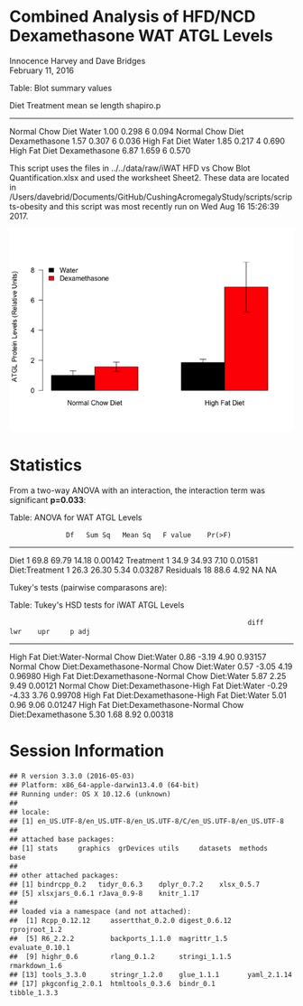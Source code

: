 # Combined Analysis of HFD/NCD Dexamethasone WAT ATGL Levels
Innocence Harvey and Dave Bridges  
February 11, 2016  





Table: Blot summary values

Diet               Treatment        mean      se   length   shapiro.p
-----------------  --------------  -----  ------  -------  ----------
Normal Chow Diet   Water            1.00   0.298        6       0.094
Normal Chow Diet   Dexamethasone    1.57   0.307        6       0.036
High Fat Diet      Water            1.85   0.217        4       0.690
High Fat Diet      Dexamethasone    6.87   1.659        6       0.570


This script uses the files in ../../data/raw/iWAT  HFD vs Chow Blot Quantification.xlsx and used the worksheet Sheet2. These data are located in /Users/davebrid/Documents/GitHub/CushingAcromegalyStudy/scripts/scripts-obesity and this script was most recently run on Wed Aug 16 15:26:39 2017.

![](figures/atgl-wat-barplot-1.png)<!-- -->

# Statistics



From a two-way ANOVA with an interaction, the interaction term was significant **p=0.033**:


Table: ANOVA for WAT ATGL Levels

                  Df   Sum Sq   Mean Sq   F value    Pr(>F)
---------------  ---  -------  --------  --------  --------
Diet               1     69.8     69.79     14.18   0.00142
Treatment          1     34.9     34.93      7.10   0.01581
Diet:Treatment     1     26.3     26.30      5.34   0.03287
Residuals         18     88.6      4.92        NA        NA

Tukey's tests (pairwise  comparasons are):


Table: Tukey's HSD tests for iWAT ATGL Levels

                                                               diff     lwr    upr     p adj
-----------------------------------------------------------  ------  ------  -----  --------
High Fat Diet:Water-Normal Chow Diet:Water                     0.86   -3.19   4.90   0.93157
Normal Chow Diet:Dexamethasone-Normal Chow Diet:Water          0.57   -3.05   4.19   0.96980
High Fat Diet:Dexamethasone-Normal Chow Diet:Water             5.87    2.25   9.49   0.00121
Normal Chow Diet:Dexamethasone-High Fat Diet:Water            -0.29   -4.33   3.76   0.99708
High Fat Diet:Dexamethasone-High Fat Diet:Water                5.01    0.96   9.06   0.01247
High Fat Diet:Dexamethasone-Normal Chow Diet:Dexamethasone     5.30    1.68   8.92   0.00318

# Session Information


```
## R version 3.3.0 (2016-05-03)
## Platform: x86_64-apple-darwin13.4.0 (64-bit)
## Running under: OS X 10.12.6 (unknown)
## 
## locale:
## [1] en_US.UTF-8/en_US.UTF-8/en_US.UTF-8/C/en_US.UTF-8/en_US.UTF-8
## 
## attached base packages:
## [1] stats     graphics  grDevices utils     datasets  methods   base     
## 
## other attached packages:
## [1] bindrcpp_0.2   tidyr_0.6.3    dplyr_0.7.2    xlsx_0.5.7    
## [5] xlsxjars_0.6.1 rJava_0.9-8    knitr_1.17    
## 
## loaded via a namespace (and not attached):
##  [1] Rcpp_0.12.12     assertthat_0.2.0 digest_0.6.12    rprojroot_1.2   
##  [5] R6_2.2.2         backports_1.1.0  magrittr_1.5     evaluate_0.10.1 
##  [9] highr_0.6        rlang_0.1.2      stringi_1.1.5    rmarkdown_1.6   
## [13] tools_3.3.0      stringr_1.2.0    glue_1.1.1       yaml_2.1.14     
## [17] pkgconfig_2.0.1  htmltools_0.3.6  bindr_0.1        tibble_1.3.3
```
